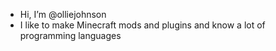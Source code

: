 - Hi, I’m @olliejohnson
- I like to make Minecraft mods and plugins and know a lot of programming languages
